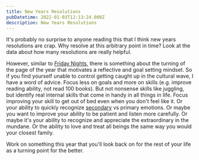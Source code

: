 ```yaml
---
title: New Years Resolutions
pubDatetime: 2022-01-03T12:13:24.000Z
description: New Years Resolutions
---
```


It's probably no surprise to anyone reading this that I think new years resolutions are crap. Why resolve at this arbitrary point in time? Look at the data about how many resolutions are really helpful.

However, similar to [Friday Nights](cant-stop-wont-stop), there is something about the turning of the page of the year that motivates a reflective and goal setting mindset. So if you find yourself unable to control getting caught up in the cultural wave, I have a word of advice. Focus less on goals and more on skills (e.g. improve reading ability, not read 100 books). But not nonsense skills like juggling, but identify real internal skills that come in handy in all things in life. Focus improving your skill to get out of bed even when you don't feel like it. Or your ability to quickly recognize [secondary](secondary-emotions-in-software) vs primary emotions. Or maybe you want to improve your ability to be patient and listen more carefully. Or maybe it's your ability to recognize and appreciate the extraordinary in the mundane. Or the ability to love and treat all beings the same way you would your closest family.

Work on something this year that you'll look back on for the rest of your life as a turning point for the better.
